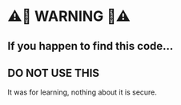 # ⚠️🚨 WARNING 🚨⚠️
## If you happen to find this code...
## DO NOT USE THIS

It was for learning, nothing about it is secure.
